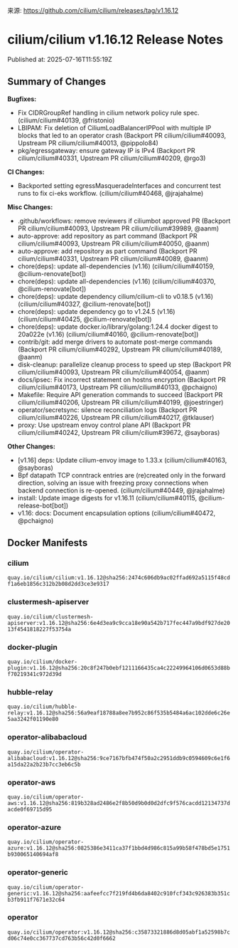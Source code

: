 来源: https://github.com/cilium/cilium/releases/tag/v1.16.12

# cilium/cilium v1.16.12 Release Notes

Published at: 2025-07-16T11:55:19Z

Summary of Changes
------------------

**Bugfixes:**
* Fix CIDRGroupRef handling in cilium network policy rule spec. (cilium/cilium#40139, @fristonio)
* LBIPAM: Fix deletion of CiliumLoadBalancerIPPool with multiple IP blocks that led to an operator crash (Backport PR cilium/cilium#40093, Upstream PR cilium/cilium#40013, @pippolo84)
* pkg/egressgateway: ensure gateway IP is IPv4 (Backport PR cilium/cilium#40331, Upstream PR cilium/cilium#40209, @rgo3)

**CI Changes:**
* Backported setting egressMasqueradeInterfaces and concurrent test runs to fix ci-eks workflow. (cilium/cilium#40468, @jrajahalme)

**Misc Changes:**
* .github/workflows: remove reviewers if ciliumbot approved PR (Backport PR cilium/cilium#40093, Upstream PR cilium/cilium#39989, @aanm)
* auto-approve: add repository as part command (Backport PR cilium/cilium#40093, Upstream PR cilium/cilium#40050, @aanm)
* auto-approve: add repository as part command (Backport PR cilium/cilium#40331, Upstream PR cilium/cilium#40089, @aanm)
* chore(deps): update all-dependencies (v1.16) (cilium/cilium#40159, @cilium-renovate[bot])
* chore(deps): update all-dependencies (v1.16) (cilium/cilium#40370, @cilium-renovate[bot])
* chore(deps): update dependency cilium/cilium-cli to v0.18.5 (v1.16) (cilium/cilium#40327, @cilium-renovate[bot])
* chore(deps): update dependency go to v1.24.5 (v1.16) (cilium/cilium#40425, @cilium-renovate[bot])
* chore(deps): update docker.io/library/golang:1.24.4 docker digest to 20a022e (v1.16) (cilium/cilium#40160, @cilium-renovate[bot])
* contrib/git: add merge drivers to automate post-merge commands (Backport PR cilium/cilium#40292, Upstream PR cilium/cilium#40189, @aanm)
* disk-cleanup: parallelize cleanup process to speed up step (Backport PR cilium/cilium#40093, Upstream PR cilium/cilium#40054, @aanm)
* docs/ipsec: Fix incorrect statement on hostns encryption (Backport PR cilium/cilium#40173, Upstream PR cilium/cilium#40133, @pchaigno)
* Makefile: Require API generation commands to succeed (Backport PR cilium/cilium#40206, Upstream PR cilium/cilium#40199, @joestringer)
* operator/secretsync: silence reconciliation logs (Backport PR cilium/cilium#40226, Upstream PR cilium/cilium#40217, @tklauser)
* proxy: Use upstream envoy control plane API (Backport PR cilium/cilium#40242, Upstream PR cilium/cilium#39672, @sayboras)

**Other Changes:**
* [v1.16] deps: Update cilium-envoy image to 1.33.x (cilium/cilium#40163, @sayboras)
* Bpf datapath TCP conntrack entries are (re)created only in the forward direction, solving an issue with freezing proxy connections when backend connection is re-opened. (cilium/cilium#40449, @jrajahalme)
* install: Update image digests for v1.16.11 (cilium/cilium#40115, @cilium-release-bot[bot])
* v1.16: docs: Document encapsulation options (cilium/cilium#40472, @pchaigno)


## Docker Manifests

### cilium

`quay.io/cilium/cilium:v1.16.12@sha256:2474c606db9ac02ffad692a5115f48cdf1a6eb1856c312b2b08d2dd3ce3e9317`

### clustermesh-apiserver

`quay.io/cilium/clustermesh-apiserver:v1.16.12@sha256:6e4d3ea9c9cca18e90a542b717fec447a9bdf927de2013f4541818227f53754a`

### docker-plugin

`quay.io/cilium/docker-plugin:v1.16.12@sha256:20c8f247b0ebf1211166435ca4c22249964106d0653d88bf70219341c972d39d`

### hubble-relay

`quay.io/cilium/hubble-relay:v1.16.12@sha256:56a9eaf18788a8ee7b952c86f535b5484a6ac102dde6c26e5aa3242f01190e80`

### operator-alibabacloud

`quay.io/cilium/operator-alibabacloud:v1.16.12@sha256:9ce7167bfb474f50a2c2951ddb9c0594609c6e1f6a15da22a2b23b7cc3eb6c5b`

### operator-aws

`quay.io/cilium/operator-aws:v1.16.12@sha256:819b328ad2486e2f8b50d9b0d0d2dfc9f576cacdd12134737dacde0f69715d95`

### operator-azure

`quay.io/cilium/operator-azure:v1.16.12@sha256:0825386e3411ca37f1bbd4d986c815a99b58f478bd5e1751b930065140694af8`

### operator-generic

`quay.io/cilium/operator-generic:v1.16.12@sha256:aafeefcc7f219fd4b6da8402c910fcf343c926383b351cb3fb911f7671e32c64`

### operator

`quay.io/cilium/operator:v1.16.12@sha256:c35873321886d8d05abf1a52598b7cd06c74e0cc367737cd763b56c42d0f6662`

